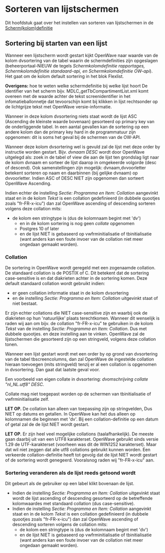 # Sorteren van lijstschermen

Dit hoofdstuk gaat over het instellen van sorteren van lijstschermen in de [Scherm(kolom)definitie](./README.md)

## Sortering bij starten van een lijst

Wanneer een lijstscherm wordt gestart kijkt OpenWave naar waarde van de kolom dvsortering van de tabel waarin de schermdefinities zijn opgeslagen (beheerportaal-NIEUW de tegels _Schermkolomdefinitie rapportages, Schermkolomdefinitie standaard-api, en Schermkolomdefinitie OW-api_). Het gaat om de kolom default sortering in het blok Flexlist.

**Overigens:** hoe te weten welke schermdefinitie bij welke lijst hoort
De identifier van het scherm bijv. MDLC_getTbCompartimentList.xml komt overeen met de waarde achter de tekst
screenidentifier in het infomatieballonnetje dat tevoorschijn komt bij klikken in lijst
rechtsonder op de lichtgrijze tekst met OpenWave versie-informatie.

Wanneer in deze kolom dvsortering niets staat wordt de lijst ASC (Ascending de kleinste waarde bovenaan) gesorteerd op primary key van de onderliggende tabel. In een aantal gevallen kan de sortering op een andere kolom dan de primary key hard in de programmatuur zijn opgenomen: dit is soms het geval bij de schermen van de OW-API.

Wanneer deze kolom dvsortering wel is gevuld zal de lijst met deze order by instructie worden gestart. Bijv. _dvnaam DESC_ wordt door OpenWave uitgelegd als: zoek in de tabel of view die aan de lijst ten grondslag ligt naar de kolom dvnaam en sorteer de lijst daarop in omgekeerde volgorde (desc of descend). Ook samenstellingen zijn mogelijk: dvnaam,dvvoorletter betekent sorteren op naam en daarbinnen (bij gelijke dvnaam) op dvvoorletter.
Indien ASC of DESC NIET zijn opgenomen dan sorteert OpenWave Ascending.

Indien echter de instelling _Sectie: Programma en Item: Collation_ aangevinkt staat en in de kolom _Tekst_ is een collation gedefinieerd (in dubbele quootjes zoals "fr-FR-x-icu") dan zal OpenWave ascending of descending sorteren volgens deze collation mits:

- de kolom een stringtype is (dus de kolomnaam begint met 'dv')
  - en in de kolom sortering is nog geen _collate_ opgenomen
  - Postgres 10 of later
  - en de lijst NIET is gebaseerd op vwfrminitialisatie of tbinitialisatie (want anders kan een foute invoer van de collation niet meer ongedaan gemaakt worden).

### Collation

De sortering in OpenWave wordt geregeld met een zogenaamde collation. De standaard collation is de POSTIX of C. Dit betekent dat de sortering case-sensitive is en dat diakrieten achter in de sortering komen. Deze default standaard collation wordt gebruikt indien:

- er geen collation informatie staat in de kolom dvsortering
- en de instelling _Sectie: Programma en Item: Collation_ uitgevinkt staat of niet bestaat.

Er zijn echter collations die NIET case-sensitive zijn en waarbij ook de diakrieten op hun 'natuurlijke' plaats terechtkomen. Wanneer dit wenselijk is raden wij aan om bijv. de collation "fr-FR-x-icu" te gebruiken in de kolom _Tekst_ van de instelling _Sectie: Programma en Item: Collation_. Dus met dubbele quootjes. en deze instelling aan te vinken. OpenWave zal de lijstschermen die gesorteerd zijn op een stringveld, volgens deze collation tonen.

Wanneer een lijst gestart wordt met een order by op grond van dvsortering van de tabel tbscreencolumns, dan zal OpenWave de ingestelde collation hieraan toevoegen (mits stringveld) tenzij er al een collation is opgenomen in dvsortering. Dan gaat dat laatste geval voor.

Een voorbeeld van eigen collate in dvsortering: _dvomschrijving collate "nl_NL.utf8" DESC_.

Collate mag niet toegepast worden op de schermen van tbinitialisatie of vwfrminitialisatie zelf.

**LET OP.** De collation kan alleen van toepassing zijn op stringvelden, Dus NIET op datums en getallen.
In OpenWave kan het dus alleen op kolomnamen die beginnen met 'dv'.
Bij een collation-definitie op een datum of getal zal de de lijst NIET wordt gestart.

**LET OP.** Er zijn heel veel mogelijke collations (taalafhankelijk).
De meeste gaan daarbij uit van een UTF8 karakterset.
OpenWave gebruikt sinds versie 1.29 de UTF-karakterset (voorheen was dit de WIN1252 karakterset). Maar dat wil niet zeggen dat alle utf8 collations gebruikt kunnen worden.
Een verkeerde collation-definitie heeft tot gevolg dat de lijst NIET wordt gestart of de sortering wordt genegeerd. Vooralsnog raden wij "fr-FR-x-icu" aan.

### Sortering veranderen als de lijst reeds getoond wordt

Dit gebeurt als de gebruiker op een label klikt bovenaan de lijst.

- Indien de instelling _Sectie: Programma en Item: Collation_ uitgevinkt staat wordt de lijst ascending of descending gesorteerd op de betreffende kolomwaardes met standaard collation (dus case-sensitive).
- Indien de instelling _Sectie: Programma en Item: Collation_ aangevinkt staat en in de kolom _Tekst_ is een collation gedefinieerd (in dubbele quootjes zoals "fr-FR-x-icu") dan zal OpenWave ascending of descending sorteren volgens de collation mits:
  - de kolom een stringtype is (dus de kolomnaam begint met 'dv')
  - en de lijst NIET is gebaseerd op vwfrminitialisatie of tbinitialisatie (want anders kan een foute invoer van de collation niet meer ongedaan gemaakt worden).
